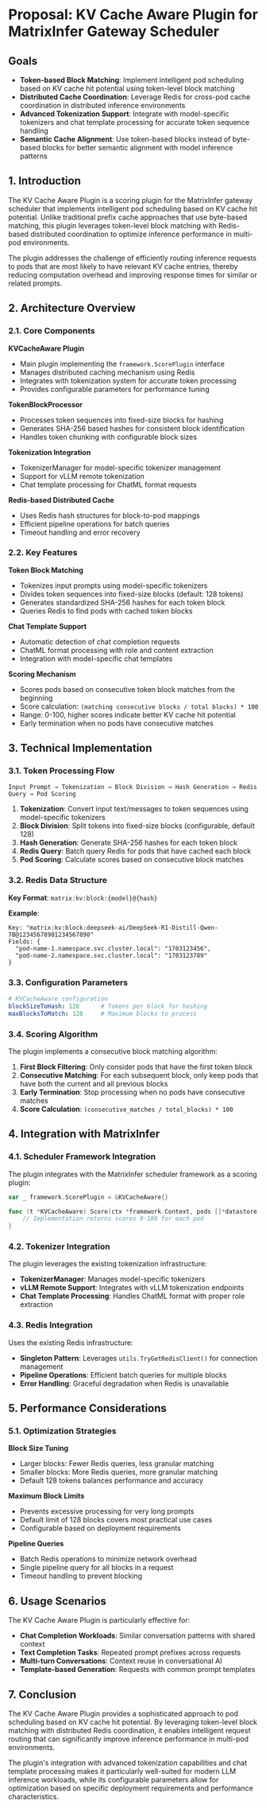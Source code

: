 # Proposal: KV Cache Aware Plugin for MatrixInfer Gateway Scheduler

## Goals

- **Token-based Block Matching**: Implement intelligent pod scheduling based on KV cache hit potential using token-level block matching
- **Distributed Cache Coordination**: Leverage Redis for cross-pod cache coordination in distributed inference environments
- **Advanced Tokenization Support**: Integrate with model-specific tokenizers and chat template processing for accurate token sequence handling
- **Semantic Cache Alignment**: Use token-based blocks instead of byte-based blocks for better semantic alignment with model inference patterns

## 1. Introduction

The KV Cache Aware Plugin is a scoring plugin for the MatrixInfer gateway scheduler that implements intelligent pod scheduling based on KV cache hit potential. Unlike traditional prefix cache approaches that use byte-based matching, this plugin leverages token-level block matching with Redis-based distributed coordination to optimize inference performance in multi-pod environments.

The plugin addresses the challenge of efficiently routing inference requests to pods that are most likely to have relevant KV cache entries, thereby reducing computation overhead and improving response times for similar or related prompts.

## 2. Architecture Overview

### 2.1. Core Components

**KVCacheAware Plugin**
- Main plugin implementing the `framework.ScorePlugin` interface
- Manages distributed caching mechanism using Redis
- Integrates with tokenization system for accurate token processing
- Provides configurable parameters for performance tuning

**TokenBlockProcessor**
- Processes token sequences into fixed-size blocks for hashing
- Generates SHA-256 based hashes for consistent block identification
- Handles token chunking with configurable block sizes

**Tokenization Integration**
- TokenizerManager for model-specific tokenizer management
- Support for vLLM remote tokenization
- Chat template processing for ChatML format requests

**Redis-based Distributed Cache**
- Uses Redis hash structures for block-to-pod mappings
- Efficient pipeline operations for batch queries
- Timeout handling and error recovery

### 2.2. Key Features

**Token Block Matching**
- Tokenizes input prompts using model-specific tokenizers
- Divides token sequences into fixed-size blocks (default: 128 tokens)
- Generates standardized SHA-256 hashes for each token block
- Queries Redis to find pods with cached token blocks

**Chat Template Support**
- Automatic detection of chat completion requests
- ChatML format processing with role and content extraction
- Integration with model-specific chat templates

**Scoring Mechanism**
- Scores pods based on consecutive token block matches from the beginning
- Score calculation: `(matching consecutive blocks / total blocks) * 100`
- Range: 0-100, higher scores indicate better KV cache hit potential
- Early termination when no pods have consecutive matches

## 3. Technical Implementation

### 3.1. Token Processing Flow

```
Input Prompt → Tokenization → Block Division → Hash Generation → Redis Query → Pod Scoring
```

1. **Tokenization**: Convert input text/messages to token sequences using model-specific tokenizers
2. **Block Division**: Split tokens into fixed-size blocks (configurable, default 128)
3. **Hash Generation**: Generate SHA-256 hashes for each token block
4. **Redis Query**: Batch query Redis for pods that have cached each block
5. **Pod Scoring**: Calculate scores based on consecutive block matches

### 3.2. Redis Data Structure

**Key Format**: `matrix:kv:block:{model}@{hash}`

**Example**:
```
Key: "matrix:kv:block:deepseek-ai/DeepSeek-R1-Distill-Qwen-7B@12345678901234567890"
Fields: {
  "pod-name-1.namespace.svc.cluster.local": "1703123456",
  "pod-name-2.namespace.svc.cluster.local": "1703123789"
}
```

### 3.3. Configuration Parameters

```yaml
# KVCacheAware configuration
blockSizeToHash: 128      # Tokens per block for hashing
maxBlocksToMatch: 128     # Maximum blocks to process
```

### 3.4. Scoring Algorithm

The plugin implements a consecutive block matching algorithm:

1. **First Block Filtering**: Only consider pods that have the first token block
2. **Consecutive Matching**: For each subsequent block, only keep pods that have both the current and all previous blocks
3. **Early Termination**: Stop processing when no pods have consecutive matches
4. **Score Calculation**: `(consecutive_matches / total_blocks) * 100`

## 4. Integration with MatrixInfer

### 4.1. Scheduler Framework Integration

The plugin integrates with the MatrixInfer scheduler framework as a scoring plugin:

```go
var _ framework.ScorePlugin = &KVCacheAware{}

func (t *KVCacheAware) Score(ctx *framework.Context, pods []*datastore.PodInfo) map[*datastore.PodInfo]int {
    // Implementation returns scores 0-100 for each pod
}
```

### 4.2. Tokenizer Integration

The plugin leverages the existing tokenization infrastructure:

- **TokenizerManager**: Manages model-specific tokenizers
- **vLLM Remote Support**: Integrates with vLLM tokenization endpoints
- **Chat Template Processing**: Handles ChatML format with proper role extraction

### 4.3. Redis Integration

Uses the existing Redis infrastructure:

- **Singleton Pattern**: Leverages `utils.TryGetRedisClient()` for connection management
- **Pipeline Operations**: Efficient batch queries for multiple blocks
- **Error Handling**: Graceful degradation when Redis is unavailable

## 5. Performance Considerations

### 5.1. Optimization Strategies

**Block Size Tuning**
- Larger blocks: Fewer Redis queries, less granular matching
- Smaller blocks: More Redis queries, more granular matching
- Default 128 tokens balances performance and accuracy

**Maximum Block Limits**
- Prevents excessive processing for very long prompts
- Default limit of 128 blocks covers most practical use cases
- Configurable based on deployment requirements

**Pipeline Queries**
- Batch Redis operations to minimize network overhead
- Single pipeline query for all blocks in a request
- Timeout handling to prevent blocking

## 6. Usage Scenarios

The KV Cache Aware Plugin is particularly effective for:

- **Chat Completion Workloads**: Similar conversation patterns with shared context
- **Text Completion Tasks**: Repeated prompt prefixes across requests
- **Multi-turn Conversations**: Context reuse in conversational AI
- **Template-based Generation**: Requests with common prompt templates

## 7. Conclusion

The KV Cache Aware Plugin provides a sophisticated approach to pod scheduling based on KV cache hit potential. By leveraging token-level block matching with distributed Redis coordination, it enables intelligent request routing that can significantly improve inference performance in multi-pod environments.

The plugin's integration with advanced tokenization capabilities and chat template processing makes it particularly well-suited for modern LLM inference workloads, while its configurable parameters allow for optimization based on specific deployment requirements and performance characteristics.
